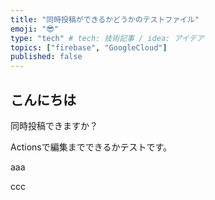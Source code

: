 ```yaml
---
title: "同時投稿ができるかどうかのテストファイル"
emoji: "😎"
type: "tech" # tech: 技術記事 / idea: アイデア
topics: ["firebase", "GoogleCloud"]
published: false
---
```


## こんにちは
同時投稿できますか？

Actionsで編集までできるかテストです。

aaa

ccc